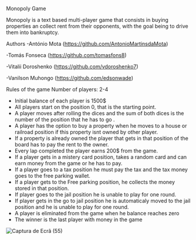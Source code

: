 Monopoly Game

Monopoly is a text based multi-player game that consists in buying properties an collect rent from their opponents, with the goal being to drive them into bankruptcy.

Authors
-António Mota (https://github.com/AntonioMartinsdaMota)

-Tomás Fonseca (https://github.com/tomasfons8)

-Vitalii Doroshenko (https://github.com/vdoroshenko7)

-Vanilson Muhongo (https://github.com/edsonwade)

Rules of the game
Number of players: 2-4

- Initial balance of each player is 1500$
- All players start on the position 0, that is the starting point.
- A player moves after rolling the dices and the sum of both dices is the number of the position that he has to go .
- A player has the option to buy a property when he moves to a house or railroad position if this property isnt owned by other player.
- If a property is already owned the player that gets in that position of the board has to pay the rent to the owner.
- Every lap completed the player earns 200$ from the game.
- If a player gets in a mistery card position, takes a random card and can earn money from the game or he has to pay.
- If a player goes to a tax position he must pay the tax and the tax money goes to the free parking wallet.
- If a player gets to the Free parking position, he collects the money stored in that position.
- If player goes to the jail position he is unable to play for one round.
- If player gets in the go to jail position he is automaticaly moved to the jail position and he is unable to play for one round.
- A player is eliminated from the game when he balance reaches zero
- The winner is the last player with money in the game

![Captura de Ecrã (55)](https://user-images.githubusercontent.com/97283928/155375767-baa442df-56e5-4a86-a960-f19cc765a9e1.png)
